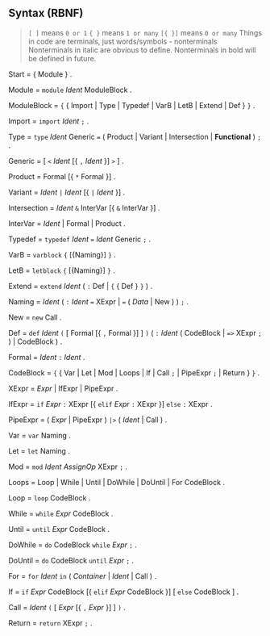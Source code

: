 ## Syntax (RBNF)

> `[ ]` means `0 or 1`
> `{ }` means `1 or many`
> `[{ }]` means `0 or many`
> Things in code are terminals, just words/symbols - nonterminals
> Nonterminals in italic are obvious to define.
> Nonterminals in bold will be defined in future.

Start = { Module } .

Module = `module` _Ident_ ModuleBlock .

ModuleBlock = `{` { Import | Type | Typedef | VarB | LetB | Extend | Def } `}` .

Import = `import` _Ident_ `;` .

Type = `type` _Ident_ Generic `=` ( Product | Variant | Intersection | **Functional** ) `;` .

Generic = [ `<` _Ident_ [{ `,` _Ident_ }] `>` ] .

Product = Formal [{ `*` Formal }] .

Variant = _Ident_ `|` _Ident_ [{ `|` _Ident_ }] .

Intersection = _Ident_ `&` InterVar [{ `&` InterVar }] .

InterVar = _Ident_ | Formal | Product .

Typedef = `typedef` _Ident_ `=` _Ident_ Generic `;` .

VarB = `varblock` `{` [{Naming}] `}` .

LetB = `letblock` `{` [{Naming}] `}` .

Extend = `extend` _Ident_ ( `:` Def | `{` { Def } `}` ) .

Naming = _Ident_ ( `:` _Ident_ `=` XExpr | `=` ( _Data_ | New ) ) `;` .

New = `new` Call .

Def = `def` _Ident_ `(` [ Formal [{ `,` Formal }] ] `)` ( `:` _Ident_ ( CodeBlock | `=>` XExpr `;` ) | CodeBlock ) .

Formal = _Ident_ `:` _Ident_ .

CodeBlock = `{` { Var | Let | Mod | Loops | If | Call `;` | PipeExpr `;` | Return } `}` .

XExpr = _Expr_ | IfExpr | PipeExpr .

IfExpr = `if` _Expr_ `:` XExpr [{ `elif` _Expr_ `:` XExpr }] `else` `:` XExpr .

PipeExpr = ( _Expr_ | PipeExpr ) `|>` ( _Ident_ | Call ) .

Var = `var` Naming .

Let = `let` Naming .

Mod = `mod` _Ident_ _AssignOp_ XExpr `;` .

Loops = Loop | While | Until | DoWhile | DoUntil | For CodeBlock .

Loop = `loop` CodeBlock .

While = `while` _Expr_ CodeBlock .

Until = `until` _Expr_ CodeBlock .

DoWhile = `do` CodeBlock `while` _Expr_ `;` .

DoUntil = `do` CodeBlock `until` _Expr_ `;` .

For = `for` _Ident_ `in` ( _Container_ | _Ident_ | Call ) .

If = `if` _Expr_ CodeBlock [{ `elif` _Expr_ CodeBlock }] [ `else` CodeBlock ] .

Call = _Ident_ `(` [ _Expr_ [{ `,` _Expr_ }] ] `)` .

Return = `return` XExpr `;` .
